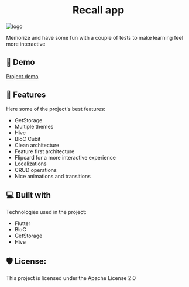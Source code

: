 <h1 align="center" id="title">Recall app</h1>

![logo](https://github.com/AhmedZaeem/do_it/assets/91721920/9e145594-f12e-47a2-97f8-35dbda964f01)


<p id="description">Memorize and have some fun with a couple of tests to make learning feel more interactive</p>

<h2>🚀 Demo</h2>

[Project demo](https://github.com/AhmedZaeem/do_it/assets/91721920/97f8a54d-225d-490e-bdb5-72e77f00a89c)

<h2>🧐 Features</h2>

Here some of the project's best features:

*   GetStorage
*   Multiple themes
*   Hive
*   BloC Cubit
*   Clean architecture
*   Feature first architecture
*   Flipcard for a more interactive experience
*   Localizations
*   CRUD operations
*   Nice animations and transitions

<h2>💻 Built with</h2>

Technologies used in the project:

*   Flutter
*   BloC
*   GetStorage
*   Hive

<h2>🛡️ License:</h2>

This project is licensed under the Apache License 2.0
